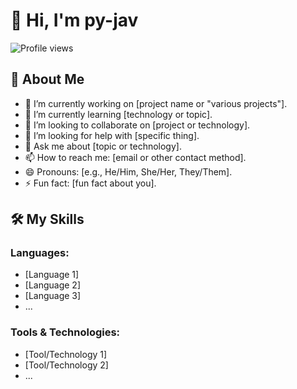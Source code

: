 # 👋 Hi, I'm py-jav

![Profile views](https://gpvc.arturio.dev/py-jav)  <!-- GitHub profile view counter -->

## 🌱 About Me

- 🔭 I’m currently working on [project name or "various projects"].
- 🌱 I’m currently learning [technology or topic].
- 👯 I’m looking to collaborate on [project or technology].
- 🤔 I’m looking for help with [specific thing].
- 💬 Ask me about [topic or technology].
- 📫 How to reach me: [email or other contact method].
- 😄 Pronouns: [e.g., He/Him, She/Her, They/Them].
- ⚡ Fun fact: [fun fact about you].

## 🛠️ My Skills

### Languages:

- [Language 1]
- [Language 2]
- [Language 3]
- ...

### Tools & Technologies:

- [Tool/Technology 1]
- [Tool/Technology 2]
- ...

<!--
## 📈 GitHub Stats

![Your GitHub stats](https://github-readme-stats.vercel.app/api?username=py-jav&show_icons=true)

![Top Langs](https://github-readme-stats.vercel.app/api/top-langs/?username=py-jav&layout=compact)

## 🤝 Connect with me:

[<img align="left" alt="YourWebsite" width="22px" src="https://raw.githubusercontent.com/iconic/open-iconic/master/svg/globe.svg" />][website]
[<img align="left" alt="YourLinkedIn" width="22px" src="https://cdn.jsdelivr.net/npm/simple-icons@v3/icons/linkedin.svg" />][linkedin]
[<img align="left" alt="YourTwitter" width="22px" src="https://cdn.jsdelivr.net/npm/simple-icons@v3/icons/twitter.svg" />][twitter]
...

[website]: https://yourwebsite.com
[linkedin]: https://linkedin.com/in/yourusername
[twitter]: https://twitter.com/yourusername
-->
